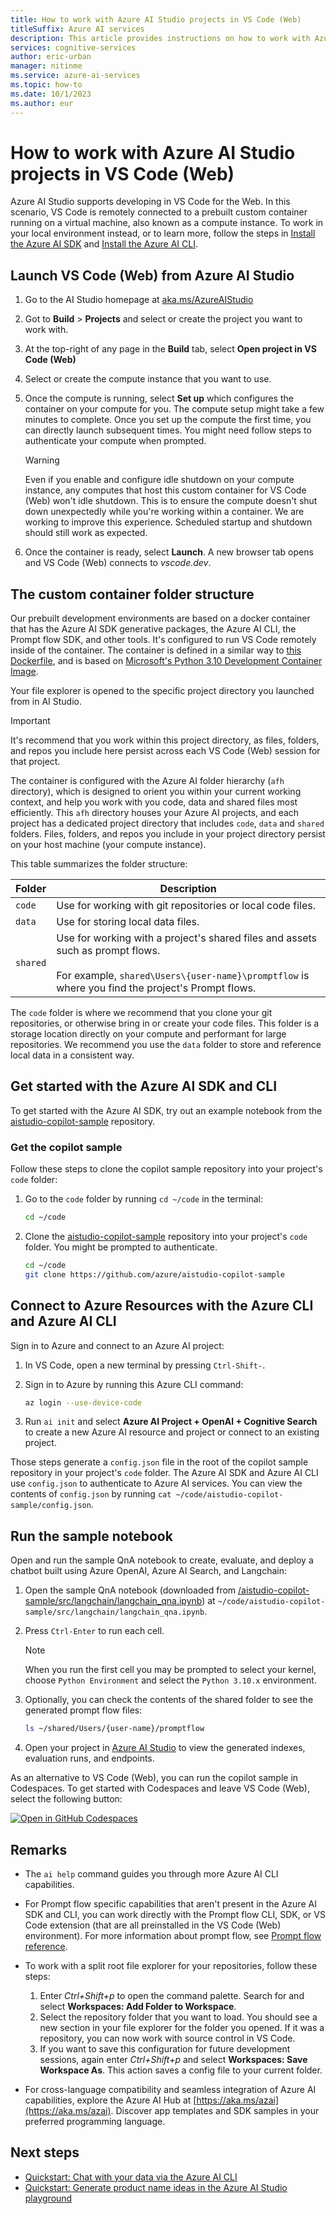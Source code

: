 ```yaml
---
title: How to work with Azure AI Studio projects in VS Code (Web)
titleSuffix: Azure AI services
description: This article provides instructions on how to work with Azure AI Studio projects in VS Code (Web).
services: cognitive-services
author: eric-urban
manager: nitinme
ms.service: azure-ai-services
ms.topic: how-to
ms.date: 10/1/2023
ms.author: eur
---
```


# How to work with Azure AI Studio projects in VS Code (Web)

Azure AI Studio supports developing in VS Code for the Web. In this scenario, VS Code is remotely connected to a prebuilt custom container running on a virtual machine, also known as a compute instance. To work in your local environment instead, or to learn more, follow the steps in [Install the Azure AI SDK](sdk-install.md) and [Install the Azure AI CLI](cli-install.md).

## Launch VS Code (Web) from Azure AI Studio

1. Go to the AI Studio homepage at [aka.ms/AzureAIStudio](https://aka.ms/AzureAIStudio)

1. Got to **Build** > **Projects** and select or create the project you want to work with.

1. At the top-right of any page in the **Build** tab, select **Open project in VS Code (Web)**

1. Select or create the compute instance that you want to use. 

1. Once the compute is running, select **Set up** which configures the container on your compute for you. The compute setup might take a few minutes to complete. Once you set up the compute the first time, you can directly launch subsequent times. You might need follow steps to authenticate your compute when prompted.

    > [!WARNING]
    > Even if you enable and configure idle shutdown on your compute instance, any computes that host this custom container for VS Code (Web) won't idle shutdown. This is to ensure the compute doesn't shut down unexpectedly while you're working within a container. We are working to improve this experience. Scheduled startup and shutdown should still work as expected.

1. Once the container is ready, select **Launch**. A new browser tab opens and VS Code (Web) connects to *vscode.dev*. 


## The custom container folder structure

Our prebuilt development environments are based on a docker container that has the Azure AI SDK generative packages, the Azure AI CLI, the Prompt flow SDK, and other tools. It's configured to run VS Code remotely inside of the container. The container is defined in a similar way to [this Dockerfile](https://github.com/Azure/aistudio-copilot-sample/blob/main/.devcontainer/Dockerfile), and is based on [Microsoft's Python 3.10 Development Container Image](https://mcr.microsoft.com/en-us/product/devcontainers/python/about). 

Your file explorer is opened to the specific project directory you launched from in AI Studio. 

> [!IMPORTANT]
> It's recommend that you work within this project directory, as files, folders, and repos you include here persist across each VS Code (Web) session for that project.

The container is configured with the Azure AI folder hierarchy (`afh` directory), which is designed to orient you within your current working context, and help you work with you code, data and shared files most efficiently. This `afh` directory houses your Azure AI projects, and each project has a dedicated project directory that includes `code`, `data` and `shared` folders. Files, folders, and repos you include in your project directory persist on your host machine (your compute instance).

This table summarizes the folder structure:

| Folder | Description |
| --- | --- |
| `code` | Use for working with git repositories or local code files. |
| `data` | Use for storing local data files. |
| `shared` | Use for working with a project's shared files and assets such as prompt flows.<br/><br/>For example, `shared\Users\{user-name}\promptflow` is where you find the project's Prompt flows. |

The `code` folder is where we recommend that you clone your git repositories, or otherwise bring in or create your code files. This folder is a storage location directly on your compute and performant for large repositories. We recommend you use the `data` folder to store and reference local data in a consistent way.

## Get started with the Azure AI SDK and CLI

To get started with the Azure AI SDK, try out an example notebook from the [aistudio-copilot-sample](https://github.com/Azure/aistudio-copilot-sample) repository.

### Get the copilot sample

Follow these steps to clone the copilot sample repository into your project's `code` folder:

1. Go to the `code` folder by running `cd ~/code` in the terminal:

    ```bash
    cd ~/code
    ```

1. Clone the [aistudio-copilot-sample](https://github.com/Azure/aistudio-copilot-sample) repository into your project's `code` folder. You might be prompted to authenticate.

    ```bash
    cd ~/code
    git clone https://github.com/azure/aistudio-copilot-sample
    ```

## Connect to Azure Resources with the Azure CLI and Azure AI CLI

Sign in to Azure and connect to an Azure AI project:

1. In VS Code, open a new terminal by pressing `Ctrl-Shift-`.
1. Sign in to Azure by running this Azure CLI command: 

    ```bash
    az login --use-device-code
    ```
 
1. Run ```ai init``` and select **Azure AI Project + OpenAI + Cognitive Search** to create a new Azure AI resource and project or connect to an existing project.

Those steps generate a `config.json` file in the root of the copilot sample repository in your project's `code` folder. The Azure AI SDK and Azure AI CLI use `config.json` to authenticate to Azure AI services. You can view the contents of `config.json` by running `cat ~/code/aistudio-copilot-sample/config.json`.

## Run the sample notebook

Open and run the sample QnA notebook to create, evaluate, and deploy a chatbot built using Azure OpenAI, Azure AI Search, and Langchain:

1. Open the sample QnA notebook (downloaded from [/aistudio-copilot-sample/src/langchain/langchain_qna.ipynb](https://github.com/Azure/aistudio-copilot-sample/blob/main/src/langchain/langchain_qna.ipynb)) at `~/code/aistudio-copilot-sample/src/langchain/langchain_qna.ipynb`.
1. Press `Ctrl-Enter` to run each cell.

    > [!NOTE]
    > When you run the first cell you may be prompted to select your kernel, choose `Python Environment` and select the `Python 3.10.x` environment.

1. Optionally, you can check the contents of the shared folder to see the generated prompt flow files:

    ```bash
    ls ~/shared/Users/{user-name}/promptflow
    ```

1. Open your project in [Azure AI Studio](https://aka.ms/AzureAIStudio) to view the generated indexes, evaluation runs, and endpoints.


As an alternative to VS Code (Web), you can run the copilot sample in Codespaces. To get started with Codespaces and leave VS Code (Web), select the following button:

[![Open in GitHub Codespaces](https://github.com/codespaces/badge.svg)](https://codespaces.new/Azure/aistudio-copilot-sample?quickstart=1)

## Remarks

- The `ai help` command guides you through more Azure AI CLI capabilities.

- For Prompt flow specific capabilities that aren't present in the Azure AI SDK and CLI, you can work directly with the Prompt flow CLI, SDK, or VS Code extension (that are all preinstalled in the VS Code (Web) environment). For more information about prompt flow, see [Prompt flow reference](https://microsoft.github.io/promptflow/reference/index.html).

- To work with a split root file explorer for your repositories, follow these steps:
    1. Enter *Ctrl+Shift+p* to open the command palette. Search for and select **Workspaces: Add Folder to Workspace**.
    1. Select the repository folder that you want to load. You should see a new section in your file explorer for the folder you opened. If it was a repository, you can now work with source control in VS Code.
    1. If you want to save this configuration for future development sessions, again enter *Ctrl+Shift+p* and select **Workspaces: Save Workspace As**. This action saves a config file to your current folder.
    
- For cross-language compatibility and seamless integration of Azure AI capabilities, explore the Azure AI Hub at [https://aka.ms/azai](https://aka.ms/azai). Discover app templates and SDK samples in your preferred programming language.

## Next steps

- [Quickstart: Chat with your data via the Azure AI CLI](../quickstarts/chat-ai-cli.md)
- [Quickstart: Generate product name ideas in the Azure AI Studio playground](../quickstarts/playground-completions.md)
